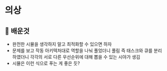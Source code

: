 # 의상

## 📝 배운것

- 완전한 시뮬을 생각하지 말고 최적화할 수 있으면 하자
- 문제를 보고 작동 아키텍처대로 역할을 나눠 풀었더니 풀림 즉 태스크와 큐를 분리하였더니 각각의 서로 다른 우선순위에 대해 뽑을 수 있는 시야가 생김
- 시뮬은 이런 식으로 푸는 게 좋은 듯?

